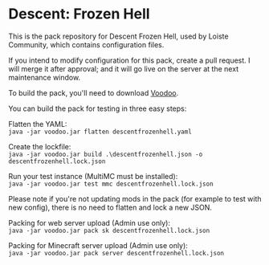 # Descent: Frozen Hell
This is the pack repository for Descent Frozen Hell, used by Loiste Community, which contains configuration files.

If you intend to modify configuration for this pack, create a pull request. I will merge it after approval; and it will go live on the server at the next maintenance window.

To build the pack, you'll need to download [Voodoo](https://github.com/elytra/Voodoo).

You can build the pack for testing in three easy steps:

Flatten the YAML: \
`java -jar voodoo.jar flatten descentfrozenhell.yaml`

Create the lockfile: \
`java -jar voodoo.jar build .\descentfrozenhell.json -o descentfrozenhell.lock.json`

Run your test instance (MultiMC must be installed): \
`java -jar voodoo.jar test mmc descentfrozenhell.lock.json`

Please note if you're not updating mods in the pack (for example to test with new config), there is no need to flatten and lock a new JSON.

Packing for web server upload (Admin use only): \
`java -jar voodoo.jar pack sk descentfrozenhell.lock.json`

Packing for Minecraft server upload (Admin use only): \
`java -jar voodoo.jar pack server descentfrozenhell.lock.json`